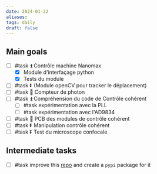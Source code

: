 ```yaml
---
date: 2024-01-22
aliases: 
tags: daily
draft: false
---
```


## Main goals

- [ ] #task ⏫ Contrôle machine Nanomax
	- [x] Module d'interfaçage python
	- [x] Tests du module
- [ ] #task ⏬ (Module openCV pour tracker le déplacement)
- [ ] #task 🔽 Compteur de photon 
- [ ] #task ⏫ Compréhension du code de Contrôle cohérent
	- [ ] #task expérimentation avec la PLL
	- [ ] #task expérimentation avec l'AD9834
- [ ] #task 🔼 PCB des modules de contrôle cohérent
- [ ] #task ⏬ Manipulation contrôle cohérent
- [ ] #task ⏬ Test du microscope confocale

## Intermediate tasks

- [ ] #task improve this [repo](https://github.com/Schlabonski/cubini) and create a `pypi` package for it